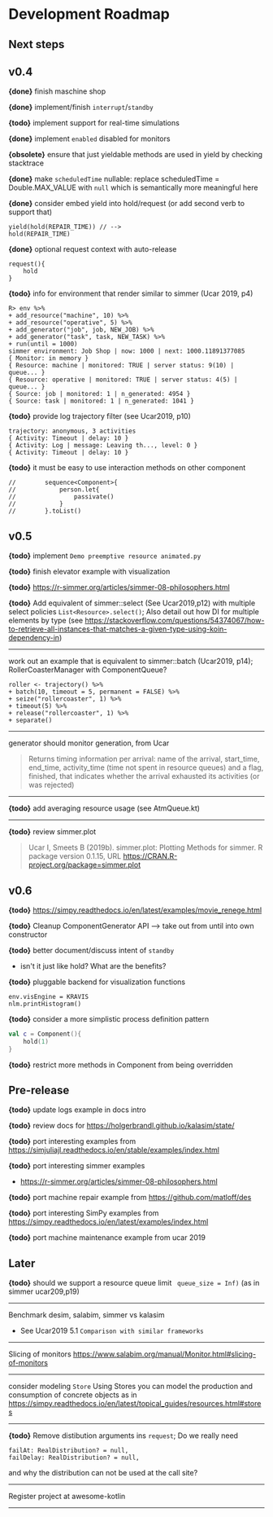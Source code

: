 # Development Roadmap


## Next steps

## v0.4

**{done}** finish maschine shop

**{done}** implement/finish `interrupt`/`standby`

**{todo}** implement support for real-time simulations

**{done}** implement `enabled` disabled for monitors

**{obsolete}** ensure that just yieldable methods are used in yield by checking stacktrace

**{done}**  make `scheduledTime` nullable: replace scheduledTime = Double.MAX_VALUE with `null` which is semantically more meaningful here

**{done}** consider embed yield into hold/request (or add second verb to support that)
```
yield(hold(REPAIR_TIME)) // --> 
hold(REPAIR_TIME)
```

**{done}** optional request context with auto-release
```
request(){
    hold
}
```


**{todo}** info for environment that render similar to simmer (Ucar 2019, p4)
```
R> env %>%
+ add_resource("machine", 10) %>%
+ add_resource("operative", 5) %>%
+ add_generator("job", job, NEW_JOB) %>%
+ add_generator("task", task, NEW_TASK) %>%
+ run(until = 1000)
simmer environment: Job Shop | now: 1000 | next: 1000.11891377085
{ Monitor: in memory }
{ Resource: machine | monitored: TRUE | server status: 9(10) | queue... }
{ Resource: operative | monitored: TRUE | server status: 4(5) | queue... }
{ Source: job | monitored: 1 | n_generated: 4954 }
{ Source: task | monitored: 1 | n_generated: 1041 }
```

**{todo}** provide log trajectory filter (see Ucar2019, p10)

```
trajectory: anonymous, 3 activities
{ Activity: Timeout | delay: 10 }
{ Activity: Log | message: Leaving th..., level: 0 }
{ Activity: Timeout | delay: 10 }
```


**{todo}** it must be easy to use interaction methods on other component
```
//        sequence<Component>{
//            person.let{
//                passivate()
//            }
//        }.toList()
```


## v0.5

**{todo}**  implement `Demo preemptive resource animated.py`

**{todo}** finish elevator example with visualization


**{todo}**  <https://r-simmer.org/articles/simmer-08-philosophers.html>


**{todo}** Add equivalent of simmer::select (See Ucar2019,p12) with multiple select policies `List<Resource>.select()`; Also detail out how DI for multiple elements by type (see https://stackoverflow.com/questions/54374067/how-to-retrieve-all-instances-that-matches-a-given-type-using-koin-dependency-in)

---

work out an example that is equivalent to simmer::batch (Ucar2019, p14); RollerCoasterManager with ComponentQueue?

```
roller <- trajectory() %>%
+ batch(10, timeout = 5, permanent = FALSE) %>%
+ seize("rollercoaster", 1) %>%
+ timeout(5) %>%
+ release("rollercoaster", 1) %>%
+ separate()
```


---
generator should monitor generation, from Ucar
>  Returns timing information per arrival: name of the arrival,
start_time, end_time, activity_time (time not spent in resource queues) and a flag,
finished, that indicates whether the arrival exhausted its activities (or was rejected)


---
**{todo}** add averaging resource usage (see AtmQueue.kt)

---
**{todo}** review simmer.plot
> Ucar I, Smeets B (2019b). simmer.plot: Plotting Methods for simmer. R package version 0.1.15, URL https://CRAN.R-project.org/package=simmer.plot

## v0.6

**{todo}** https://simpy.readthedocs.io/en/latest/examples/movie_renege.html

**{todo}** Cleanup ComponentGenerator API --> take out from until into own constructor

**{todo}**  better document/discuss intent of `standby`
* isn't it just like hold? What are the benefits?



**{todo}** pluggable backend for visualization functions
```
env.visEngine = KRAVIS
nlm.printHistogram()
```

**{todo}** consider a more simplistic process definition pattern
```kotlin
val c = Component(){
    hold(1)
}
```

**{todo}** restrict more methods in Component from being overridden

## Pre-release


**{todo}** update logs example in docs intro

**{todo}** review docs for https://holgerbrandl.github.io/kalasim/state/

**{todo}** port interesting examples from <https://simjuliajl.readthedocs.io/en/stable/examples/index.html>

**{todo}** port interesting simmer examples
* https://r-simmer.org/articles/simmer-08-philosophers.html

**{todo}** port machine repair example from  <https://github.com/matloff/des>

**{todo}** port interesting SimPy examples from https://simpy.readthedocs.io/en/latest/examples/index.html

**{todo}** port  machine maintenance example from ucar 2019


## Later

**{todo}** should we support a resource queue limit ` queue_size = Inf)` (as in simmer ucar209,p19)

---

Benchmark desim, salabim, simmer vs kalasim
* See Ucar2019  5.1 `Comparison with similar frameworks`

---

Slicing of monitors https://www.salabim.org/manual/Monitor.html#slicing-of-monitors

---

consider modeling `Store` Using Stores you can model the production and consumption of concrete objects as in <https://simpy.readthedocs.io/en/latest/topical_guides/resources.html#stores>

---

**{todo}** Remove distibution arguments ins `request`; Do we  really need
```
failAt: RealDistribution? = null,
failDelay: RealDistribution? = null,
```
and why the distribution can not be used at the call site?

---

Register project at awesome-kotlin


---